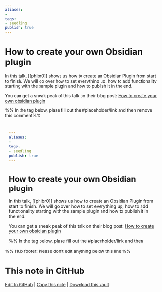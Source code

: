 ```yaml
---
aliases: 
- 
tags:
- seedling
publish: true
---
```


# How to create your own Obsidian plugin

In this talk, [[phibr0]] shows us how to create an Obsidian Plugin from start to finish. We will go over how to set everything up, how to add functionality starting with the sample plugin and how to publish it in the end.

You can get a sneak peak of this talk on their blog post: [How to create your own obsidian plugin](https://phibr0.medium.com/how-to-create-your-own-obsidian-plugin-53f2d5d44046)

%% In the tag below, plase fill out the #placeholder/link and then remove this comment%%
<iframe width="100%" height="400px" src="#placeholder/link" title="YouTube video player" frameborder="0" allow="accelerometer; autoplay; clipboard-write; encrypted-media; gyroscope; picture-in-picture" allowfullscreen></iframe>

%% Hub footer: Please don't edit anything below this line %%

# This note in GitHub

<span class="git-footer">[Edit In GitHub](https://github.dev/obsidian-community/obsidian-hub/blob/main/04%20-%20Guides%2C%20Workflows%2C%20%26%20Courses/Community%20Talks/How%20to%20create%20your%20own%20Obsidian%20plugin.md "git-hub-edit-note") | [Copy this note](https://raw.githubusercontent.com/obsidian-community/obsidian-hub/main/04%20-%20Guides%2C%20Workflows%2C%20%26%20Courses/Community%20Talks/How%20to%20create%20your%20own%20Obsidian%20plugin.md "git-hub-copy-note") | [Download this vault](https://github.com/obsidian-community/obsidian-hub/archive/refs/heads/main.zip "git-hub-download-vault") </span>